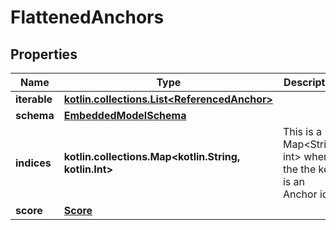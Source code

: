 
# FlattenedAnchors

## Properties
Name | Type | Description | Notes
------------ | ------------- | ------------- | -------------
**iterable** | [**kotlin.collections.List&lt;ReferencedAnchor&gt;**](ReferencedAnchor.md) |  | 
**schema** | [**EmbeddedModelSchema**](EmbeddedModelSchema.md) |  |  [optional]
**indices** | **kotlin.collections.Map&lt;kotlin.String, kotlin.Int&gt;** | This is a Map&lt;String, int&gt; where the the key is an Anchor id. |  [optional]
**score** | [**Score**](Score.md) |  |  [optional]



